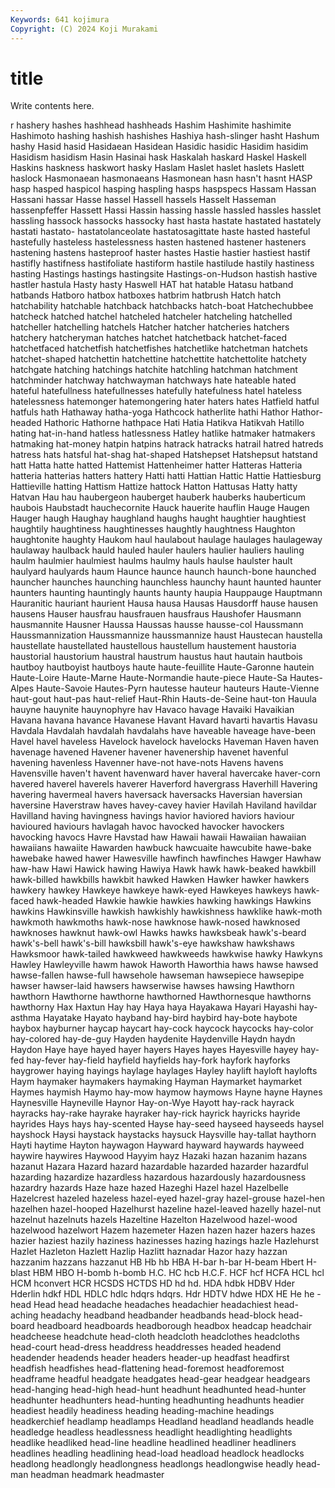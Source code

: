 ```yaml
---
Keywords: 641 kojimura
Copyright: (C) 2024 Koji Murakami
---
```


# title

Write contents here.



r hashery
hashes hashhead hashheads Hashim Hashimite hashimite Hashimoto hashing hashish hashishes
Hashiya hash-slinger hasht Hashum hashy Hasid hasid Hasidaean Hasidean Hasidic
hasidic Hasidim hasidim Hasidism hasidism Hasin Hasinai hask Haskalah haskard
Haskel Haskell Haskins haskness haskwort hasky Haslam Haslet haslet haslets
Haslett haslock Hasmonaean hasmonaeans Hasmonean hasn hasn't hasnt HASP hasp
hasped haspicol hasping haspling hasps haspspecs Hassam Hassan Hassani hassar
Hasse hassel Hassell hassels Hasselt Hasseman hassenpfeffer Hassett Hassi Hassin
hassing hassle hassled hassles hasslet hassling hassock hassocks hassocky hast
hasta hastate hastated hastately hastati hastato- hastatolanceolate hastatosagittate haste hasted
hasteful hastefully hasteless hastelessness hasten hastened hastener hasteners hastening hastens
hasteproof haster hastes Hastie hastier hastiest hastif hastifly hastifness hastifoliate
hastiform hastile hastilude hastily hastiness hasting Hastings hastings hastingsite Hastings-on-Hudson
hastish hastive hastler hastula Hasty hasty Haswell HAT hat hatable
Hatasu hatband hatbands Hatboro hatbox hatboxes hatbrim hatbrush Hatch hatch
hatchability hatchable hatchback hatchbacks hatch-boat Hatchechubbee hatcheck hatched hatchel hatcheled
hatcheler hatcheling hatchelled hatcheller hatchelling hatchels Hatcher hatcher hatcheries hatchers
hatchery hatcheryman hatches hatchet hatchetback hatchet-faced hatchetfaced hatchetfish hatchetfishes hatchetlike
hatchetman hatchets hatchet-shaped hatchettin hatchettine hatchettite hatchettolite hatchety hatchgate hatching
hatchings hatchite hatchling hatchman hatchment hatchminder hatchway hatchwayman hatchways hate
hateable hated hateful hatefullness hatefullnesses hatefully hatefulness hatel hateless hatelessness
hatemonger hatemongering hater haters hates Hatfield hatful hatfuls hath Hathaway
hatha-yoga Hathcock hatherlite hathi Hathor Hathor-headed Hathoric Hathorne hathpace Hati
Hatia Hatikva Hatikvah Hatillo hating hat-in-hand hatless hatlessness Hatley hatlike
hatmaker hatmakers hatmaking hat-money hatpin hatpins hatrack hatracks hatrail hatred
hatreds hatress hats hatsful hat-shag hat-shaped Hatshepset Hatshepsut hatstand hatt
Hatta hatte hatted Hattemist Hattenheimer hatter Hatteras Hatteria hatteria hatterias
hatters hattery Hatti hatti Hattian Hattic Hattie Hattiesburg Hattieville hatting
Hattism Hattize hattock Hatton Hattusas Hatty hatty Hatvan Hau hau
haubergeon hauberget hauberk hauberks hauberticum haubois Haubstadt hauchecornite Hauck hauerite
hauflin Hauge Haugen Hauger haugh Haughay haughland haughs haught haughtier
haughtiest haughtily haughtiness haughtinesses haughtly haughtness Haughton haughtonite haughty Haukom
haul haulabout haulage haulages haulageway haulaway haulback hauld hauled hauler
haulers haulier hauliers hauling haulm haulmier haulmiest haulms haulmy hauls
haulse haulster hault haulyard haulyards haum Haunce haunce haunch haunch-bone
haunched hauncher haunches haunching haunchless haunchy haunt haunted haunter haunters
haunting hauntingly haunts haunty haupia Hauppauge Hauptmann Hauranitic hauriant haurient
Hausa hausa Hausas Hausdorff hause hausen hausens Hauser hausfrau hausfrauen
hausfraus Haushofer Hausmann hausmannite Hausner Haussa Haussas hausse hausse-col Haussmann
Haussmannization Haussmannize haussmannize haust Haustecan haustella haustellate haustellated haustellous haustellum
haustement haustoria haustorial haustorium haustral haustrum haustus haut hautain hautbois
hautboy hautboyist hautboys haute haute-feuillite Haute-Garonne hautein Haute-Loire Haute-Marne Haute-Normandie
haute-piece Haute-Sa Hautes-Alpes Haute-Savoie Hautes-Pyrn hautesse hauteur hauteurs Haute-Vienne haut-gout
haut-pas haut-relief Haut-Rhin Hauts-de-Seine haut-ton Hauula hauyne hauynite hauynophyre hav
Havaco havage Havaiki Havaikian Havana havana havance Havanese Havant Havard
havarti havartis Havasu Havdala Havdalah havdalah havdalahs have haveable haveage
have-been Havel havel haveless Havelock havelock havelocks Haveman Haven haven
havenage havened Havener havener havenership havenet havenful havening havenless Havenner
have-not have-nots Havens havens Havensville haven't havent havenward haver haveral
havercake haver-corn havered haverel haverels haverer Haverford havergrass Haverhill Havering
havering havermeal havers haversack haversacks Haversian haversian haversine Haverstraw haves
havey-cavey havier Havilah Haviland havildar Havilland having havingness havings havior
haviored haviors haviour havioured haviours havlagah havoc havocked havocker havockers
havocking havocs Havre Havstad haw Hawaii hawaii Hawaiian hawaiian hawaiians
hawaiite Hawarden hawbuck hawcuaite hawcubite hawe-bake hawebake hawed hawer Hawesville
hawfinch hawfinches Hawger Hawhaw haw-haw Hawi Hawick hawing Hawiya Hawk
hawk hawk-beaked hawkbill hawk-billed hawkbills hawkbit hawked Hawken Hawker hawker
hawkers hawkery hawkey Hawkeye hawkeye hawk-eyed Hawkeyes hawkeys hawk-faced hawk-headed
Hawkie hawkie hawkies hawking hawkings Hawkins hawkins Hawkinsville hawkish hawkishly
hawkishness hawklike hawk-moth hawkmoth hawkmoths hawk-nose hawknose hawk-nosed hawknosed hawknoses
hawknut hawk-owl Hawks hawks hawksbeak hawk's-beard hawk's-bell hawk's-bill hawksbill hawk's-eye
hawkshaw hawkshaws Hawksmoor hawk-tailed hawkweed hawkweeds hawkwise hawky Hawkyns Hawley
Hawleyville hawm hawok Haworth Haworthia haws hawse hawsed hawse-fallen hawse-full
hawsehole hawseman hawsepiece hawsepipe hawser hawser-laid hawsers hawserwise hawses hawsing
Hawthorn hawthorn Hawthorne hawthorne hawthorned Hawthornesque hawthorns hawthorny Hax Haxtun
Hay hay Haya haya Hayakawa Hayari Hayashi hay-asthma Hayatake Hayato
hayband hay-bird haybird hay-bote haybote haybox hayburner haycap haycart hay-cock
haycock haycocks hay-color hay-colored hay-de-guy Hayden haydenite Haydenville Haydn haydn
Haydon Haye haye hayed hayer hayers Hayes hayes Hayesville hayey
hay-fed hay-fever hay-field hayfield hayfields hay-fork hayfork hayforks haygrower haying
hayings haylage haylages Hayley haylift hayloft haylofts Haym haymaker haymakers
haymaking Hayman Haymarket haymarket Haymes haymish Haymo hay-mow haymow haymows
Hayne hayne Haynes Haynesville Hayneville Haynor Hay-on-Wye Hayott hay-rack hayrack
hayracks hay-rake hayrake hayraker hay-rick hayrick hayricks hayride hayrides Hays
hays hay-scented Hayse hay-seed hayseed hayseeds haysel hayshock Haysi haystack
haystacks haysuck Haysville hay-tallat haythorn Hayti haytime Hayton haywagon Hayward
hayward haywards hayweed haywire haywires Haywood Hayyim hayz Hazaki hazan
hazanim hazans hazanut Hazara Hazard hazard hazardable hazarded hazarder hazardful
hazarding hazardize hazardless hazardous hazardously hazardousness hazardry hazards Haze haze
hazed Hazeghi Hazel hazel Hazelbelle Hazelcrest hazeled hazeless hazel-eyed hazel-gray
hazel-grouse hazel-hen hazelhen hazel-hooped Hazelhurst hazeline hazel-leaved hazelly hazel-nut hazelnut
hazelnuts hazels Hazeltine Hazelton Hazelwood hazel-wood hazelwood hazelwort Hazem hazemeter
Hazen hazen hazer hazers hazes hazier haziest hazily haziness hazinesses
hazing hazings hazle Hazlehurst Hazlet Hazleton Hazlett Hazlip Hazlitt haznadar
Hazor hazy hazzan hazzanim hazzans hazzanut HB Hb hb HBA
H-bar h-bar H-beam Hbert H-blast HBM HBO H-bomb h-bomb H.C.
HC hcb H.C.F. HCF hcf HCFA HCL hcl HCM hconvert
HCR HCSDS HCTDS HD hd hd. HDA hdbk HDBV Hder
Hderlin hdkf HDL HDLC hdlc hdqrs hdqrs. Hdr HDTV hdwe
HDX HE He he -head Head head headache headaches headachier
headachiest head-aching headachy headband headbander headbands head-block head-board headboard headboards
headborough headbox headcap headchair headcheese headchute head-cloth headcloth headclothes headcloths
head-court head-dress headdress headdresses headed headend headender headends header headers
header-up headfast headfirst headfish headfishes head-flattening head-foremost headforemost headframe headful
headgate headgates head-gear headgear headgears head-hanging head-high head-hunt headhunt headhunted
head-hunter headhunter headhunters head-hunting headhunting headhunts headier headiest headily headiness
heading heading-machine headings headkerchief headlamp headlamps Headland headland headlands headle
headledge headless headlessness headlight headlighting headlights headlike headliked head-line headline
headlined headliner headliners headlines headling headlining head-load headload headlock headlocks
headlong headlongly headlongness headlongs headlongwise headly head-man headman headmark headmaster
